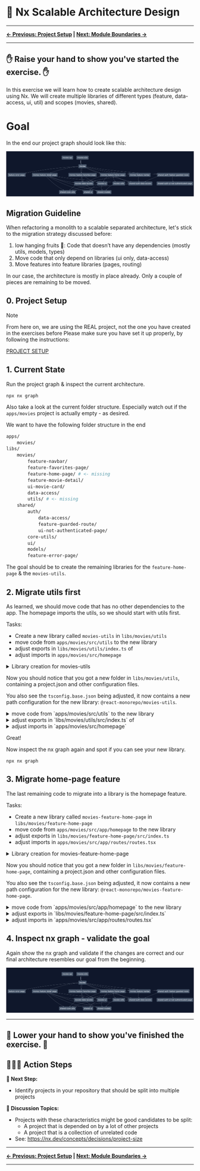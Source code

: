 # 📖 Nx Scalable Architecture Design

---

**[← Previous: Project Setup](./04-project-setup.md) | [Next: Module Boundaries →](./06-enforce-module-boundaries.md)**

---

✋ Raise your hand to show you've started the exercise. ✋
---

In this exercise we will learn how to create scalable architecture design using Nx.
We will create multiple libraries of different types (feature, data-access, ui, util) and scopes (movies, shared).

# Goal

In the end our project graph should look like this:

![img.png](images/scalable-architecture-goal.png)

## Migration Guideline

When refactoring a monolith to a scalable separated architecture, let's stick to the migration strategy discussed
before:

1. low hanging fruits 🍏: Code that doesn’t have any dependencies (mostly utils, models, types)
2. Move code that only depend on libraries (ui only, data-access)
3. Move features into feature libraries (pages, routing)


In our case, the architecture is mostly in place already. Only a couple of pieces are remaining to
be moved.

## 0. Project Setup

> [!NOTE]
> From here on, we are using the REAL project, not the one you have created in the exercises before
> Please make sure you have set it up properly, by following the instructions:
> 
> [PROJECT SETUP](./project-setup.md)

## 1. Current State

Run the project graph & inspect the current architecture.

```shell
npx nx graph
```

Also take a look at the current folder structure.
Especially watch out if the `apps/movies` project is actually empty - as desired.

We want to have the following folder structure in the end

```bash
apps/
    movies/
libs/
    movies/
        feature-navbar/
        feature-favorites-page/
        feature-home-page/ # <- missing
        feature-movie-detail/
        ui-movie-card/
        data-access/
        utils/ # <- missing
    shared/
        auth/
            data-access/
            feature-guarded-route/
            ui-not-authenticated-page/
        core-utils/
        ui/
        models/
        feature-error-page/
```

The goal should be to create the remaining libraries for the `feature-home-page` & the `movies-utils`.

## 2. Migrate utils first

As learned, we should move code that has no other dependencies to the app.
The homepage imports the utils, so we should start with utils first.

Tasks:  

* Create a new library called `movies-utils` in `libs/movies/utils`
* move code from `apps/movies/src/utils` to the new library
* adjust exports in `libs/movies/utils/index.ts` of
* adjust imports in `apps/movies/src/homepage`

<details>
  <summary>Library creation for movies-utils</summary>

```bash
npx nx generate @nx/react:library libs/movies/utils --name movies-utils
```

</details>


Now you should notice that you got a new folder in `libs/movies/utils`, containing a project.json and other
configuration files.

You also see the `tsconfig.base.json` being adjusted, it now contains a new path configuration for the new library: `@react-monorepo/movies-utils`.

<details>
  <summary>move code from `apps/movies/src/utils` to the new library </summary>

 ```shell
 /libs
    /movies
      /utils
        /src
          search-movies-by-title.util.ts # <- move file here

 ```

</details>

<details>
  <summary>adjust exports in `libs/movies/utils/src/index.ts` of </summary>

```ts
// libs/movies/utils/src/index.ts

export { searchMoviesByTitle } from './search-movies-by-title.util.ts';

```

</details>


<details>
  <summary>adjust imports in `apps/movies/src/homepage` </summary>

```ts
// apps/movies/src/homepage/homepage.tsx

import { searchMoviesByTitle } from '@react-monorepo/movies-utils';

```

</details>

Great!

Now inspect the nx graph again and spot if you can see your new library.

```shell
npx nx graph
```

## 3. Migrate home-page feature

The last remaining code to migrate into a library is the homepage feature.

Tasks:  

* Create a new library called `movies-feature-home-page` in `libs/movies/feature-home-page`
* move code from `apps/movies/src/app/homepage` to the new library
* adjust exports in `libs/movies/feature-home-page/src/index.ts`
* adjust imports in `apps/movies/src/app/routes/routes.tsx`

<details>
  <summary>Library creation for movies-feature-home-page</summary>

```bash
npx nx generate @nx/react:library libs/movies/feature-home-page --name movies-feature-home-page
```

</details>

Now you should notice that you got a new folder in `libs/movies/feature-home-page`, containing a project.json and other
configuration files.

You also see the `tsconfig.base.json` being adjusted, it now contains a new path configuration for the new library: `@react-monorepo/movies-feature-home-page`.

<details>
  <summary>move code from `apps/movies/src/app/homepage` to the new library </summary>

 ```shell
 /libs
    /movies
      /feature-home-page
        /src
          homepage.tsx # <- move file here

 ```

</details>

<details>
  <summary>adjust exports in `libs/movies/feature-home-page/src/index.ts` </summary>

```ts
// libs/movies/feature-home-page/src/index.ts

import Homepage from './homepage';

export { Homepage };


```

</details>

<details>
  <summary>adjust imports in `apps/movies/src/app/routes/routes.tsx` </summary>

```ts
// apps/movies/src/app/routes/routes.tsx

import { Homepage } from '@react-monorepo/movies-feature-home-page';

```

</details>

## 4. Inspect nx graph - validate the goal


Again show the nx graph and validate if the changes are correct and our final architecture resembles our goal from the beginning.

![img.png](images/scalable-architecture-goal.png)

---
👏 Lower your hand to show you've finished the exercise. 👏
---

## 🏃‍♂️‍➡️ Action Steps

**👟 Next Step:**
- Identify projects in your repository that should be split into multiple projects

**🧠 Discussion Topics:**
- Projects with these characteristics might be good candidates to be split:
  - A project that is depended on by a lot of other projects
  - A project that is a collection of unrelated code
- See: https://nx.dev/concepts/decisions/project-size

---

**[← Previous: Project Setup](./04-project-setup.md) | [Next: Module Boundaries →](./06-enforce-module-boundaries.md)**

---
